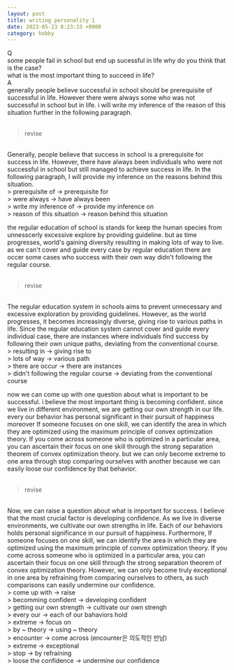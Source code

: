 ```yaml
---
layout: post
title: writing personality 1
date: 2023-05-23 8:23:33 +0900
category: hobby
---
```

Q
<br/>
some people fail in school but end up sucessful in life
why do you think that is the case?
<br/>
what is the most important thing to succeed in life?
<br/>
A
<br/>
generally people believe successful in school should be prerequisite of successful in life. However there were always some who was not successful in school but in life. i will write my inference of the reason of this situation further in the following paragraph.
<br/>
<br/>
> revise

<br/>
Generally, people believe that success in school is a prerequisite for success in life. However, there have always been individuals who were not successful in school but still managed to achieve success in life. In the following paragraph, I will provide my inference on the reasons behind this situation.
<br/>
> prerequisite of -> prerequisite for
<br/>
> were always -> have always been
<br/>
> write my inference of -> provide my inference on
<br/>
> reason of this situation -> reason behind this situation
<br/>

the regular education of school is stands for keep the human species from unnesscerly excessive explore by providing guideline. but as time progresses, world's gaining diversity resulting in making lots of way to live. as we can't cover and guide every case by regular education there are occer some cases who success with their own way didn't following the regular course.
<br/>
<br/>
> revise

<br/>
The regular education system in schools aims to prevent unnecessary and excessive exploration by providing guidelines. However, as the world progresses, it becomes increasingly diverse, giving rise to various paths in life. Since the regular education system cannot cover and guide every individual case, there are instances where individuals find success by following their own unique paths, deviating from the conventional course.
<br/>
> resulting in -> giving rise to
<br/>
> lots of way -> various path
<br/>
> there are occur -> there are instances
<br/>
> didn't following the regular course -> deviating from the conventional course
<br/>

now we can come up with one question about what is important to be successful. i believe the most important thing is becoming confident. since we live in different environment, we are getting our own strength in our life. every our behavior has personal significant in their pursuit of happiness moreover If someone focuses on one skill, we can identify the area in which they are optimized using the maximum principle of convex optimization theory. If you come across someone who is optimized in a particular area, you can ascertain their focus on one skill through the strong separation theorem of convex optimization theory. but we can only become extreme to one area through stop comparing ourselves with another because we can easily loose our confidence by that behavior.
<br/>
<br/>
> revise

<br/>
Now, we can raise a question about what is important for success. I believe that the most crucial factor is developing confidence. As we live in diverse environments, we cultivate our own strengths in life. Each of our behaviors holds personal significance in our pursuit of happiness. Furthermore, If someone focuses on one skill, we can identify the area in which they are optimized using the maximum principle of convex optimization theory. If you come across someone who is optimized in a particular area, you can ascertain their focus on one skill through the strong separation theorem of convex optimization theory. However, we can only become truly exceptional in one area by refraining from comparing ourselves to others, as such comparisons can easily undermine our confidence.
<br/>
> come up with -> raise
<br/>
> becomming confident -> developing confident
<br/>
> getting our own strength -> cultivate our own strengh
<br/>
> every our -> each of our bahaviors hold
<br/>
> extreme -> focus on 
<br/>
> by ~ theory -> using ~ theory
<br/>
> encounter -> come across (encounter은 의도적인 만남)
<br/>
> extreme -> exceptional
<br/>
> stop -> by refraining
<br/>
> loose the confidence -> undermine our confidence

